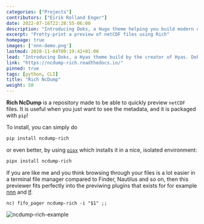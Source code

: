 ```yaml
---
categories: ["Projects"]
contributors: ["Eirik Rolland Enger"]
date: 2022-07-16T22:28:55-06:00
description: "Introducing Doks, a Hugo theme helping you build modern documentation websites that are secure, fast, and SEO-ready  by default."
excerpt: "Pretty-print a preview of netCDF files using Rich"
homepage: true
images: ['nnn-demo.png']
lastmod: 2020-11-04T09:19:42+01:00
lead: "Introducing Doks, a Hyas theme build by the creator of Hyas. Doks helps you build modern documentation websites that are secure, fast, and SEO-ready  by default."
link: "https://ncdump-rich.readthedocs.io/"
pinned: true
tags: [python, CLI]
title: "Rich NcDump"
weight: 50
---
```


<!-- # Rich NcDump  -->

**Rich NcDump** is a repository made to be able to quickly preview `netCDF` files. It is
useful when you just want to see the metadata, and it is packaged with `pip`!

To install, you can simply do

```bash
pip install ncdump-rich
```

or even better, by using [`pipx`](https://github.com/pypa/pipx) which installs it in a
nice, isolated environment:

```bash
pipx install ncdump-rich
```

If you are like me and you think browsing through your files is a lot easier in a
terminal file manager compared to Finder, Nautilus and so on, then this previewer
fits perfectly into the previwing plugins that exists for for example
[nnn](https://github.com/jarun/nnn) and [lf](https://github.com/gokcehan/lf).

````bash=10
nc) fifo_pager ncdump-rich -i "$1" ;;
``````

![ncdump-rich-example](https://raw.githubusercontent.com/engeir/ncdump-rich/main/demo/nnn-demo.png)
